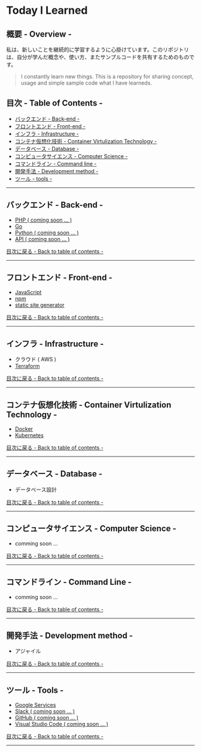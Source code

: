 # Today I Learned

## 概要 - Overview - 

私は、新しいことを継続的に学習するように心掛けています。このリポジトリ は、自分が学んだ概念や、使い方、またサンプルコードを共有するためのものです。

> I constantly learn new things. This is a repository for sharing concept, usage and simple sample code what I have learneds.

## 目次 - Table of Contents -

- [バックエンド - Back-end -](#バックエンド---Back-end--)
- [フロントエンド - Front-end -](#フロントエンド---Front-end--)
- [インフラ - Infrastructure -](#インフラ---Infrastructure--)
- [コンテナ仮想化技術 - Container Virtulization Technology -](#コンテナ仮想化技術---Container-Virtulization-Technology--)
- [データベース - Database -](#データベース---Database--)
- [コンピュータサイエンス - Computer Science -](#コンピュータサイエンス---Computer-Science--)
- [コマンドライン - Command line -](#コマンドライン---Command-Line--)
- [開発手法 - Development method -](#開発手法---Development-method--)
- [ツール - tools -](#ツール---tools--)

<hr/>

## バックエンド - Back-end -
- [PHP ( coming soon ... )](https://github.com/yossiee/til/tree/master/Back-end/php)
- [Go](https://github.com/yossiee/til/tree/master/Back-end/go)
- [Python ( coming soon ... )](https://github.com/yossiee/til/tree/master/Back-end/python)
- [API ( coming soon ... )](https://github.com/yossiee/til/tree/master/Back-end/api)

[目次に戻る - Back to table of contents -](#目次---Table-of-Contents--)

<hr/>

## フロントエンド - Front-end -
- [JavaScript](https://github.com/yossiee/til/tree/master/Front-end/javascript)
- [npm](https://github.com/yossiee/til/tree/master/Front-end/npm)
- [static site generator](https://github.com/yossiee/til/tree/master/Front-end/static-site-generator)

[目次に戻る - Back to table of contents -](#目次---Table-of-Contents--)

<hr/>

## インフラ - Infrastructure -
- クラウド ( AWS )
- [Terraform](https://github.com/yossiee/til/tree/master/Infrastructure/terraform)

[目次に戻る - Back to table of contents -](#目次---Table-of-Contents--)

<hr/>

## コンテナ仮想化技術 - Container Virtulization Technology -
- [Docker](https://github.com/yossiee/til/tree/master/Container-Virtulization-Technology/docker)
- [Kubernetes](https://github.com/yossiee/til/tree/master/Container-Virtulization-Technology/kubernetes)

[目次に戻る - Back to table of contents -](#目次---Table-of-Contents--)

<hr/>

## データベース - Database -
- データベース設計

[目次に戻る - Back to table of contents -](#目次---Table-of-Contents--)

<hr/>

## コンピュータサイエンス - Computer Science -
- comming soon ...

[目次に戻る - Back to table of contents -](#目次---Table-of-Contents--)

<hr/>

## コマンドライン - Command Line -
- comming soon ...

[目次に戻る - Back to table of contents -](#目次---Table-of-Contents--)

<hr/>

## 開発手法 - Development method -
- アジャイル

[目次に戻る - Back to table of contents -](#目次---Table-of-Contents--)

<hr/>

## ツール - Tools -
- [Google Services](https://github.com/yossiee/til/tree/master/Tools/google-services)
- [Slack ( coming soon ... )](https://github.com/yossiee/til/tree/master/Tools/slack)
- [GitHub ( coming soon ... )](https://github.com/yossiee/til/tree/master/Tools/github)
- [Visual Studio Code ( coming soon ... )](https://github.com/yossiee/til/tree/master/Tools/visual-studio-code)

[目次に戻る - Back to table of contents -](#目次---Table-of-Contents--)

<hr/>
